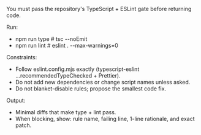 You must pass the repository's TypeScript + ESLint gate before returning code.

Run:

- npm run type # tsc --noEmit
- npm run lint # eslint . --max-warnings=0

Constraints:

- Follow eslint.config.mjs exactly (typescript-eslint ...recommendedTypeChecked + Prettier).
- Do not add new dependencies or change script names unless asked.
- Do not blanket-disable rules; propose the smallest code fix.

Output:

- Minimal diffs that make type + lint pass.
- When blocking, show: rule name, failing line, 1-line rationale, and exact patch.
